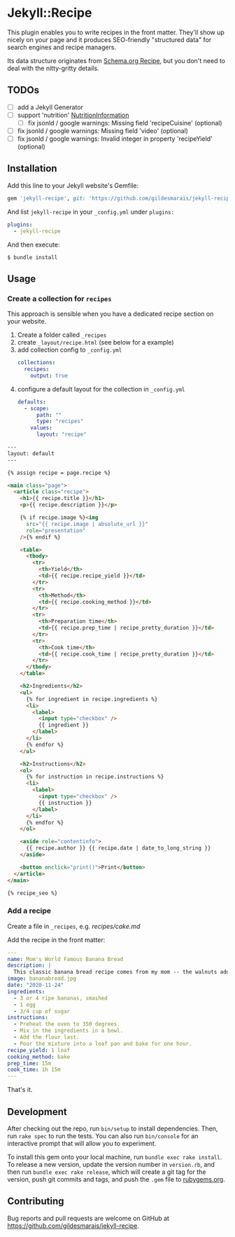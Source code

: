# Jekyll::Recipe

This plugin enables you to write recipes in the front matter.
They'll show up nicely on your page and it produces SEO-friendly "structured data" for search engines and recipe managers.

Its data structure originates from [Schema.org Recipe](https://schema.org/Recipe), but you don't need to deal with the nitty-gritty details.

## TODOs

- [ ] add a Jekyll Generator
- [ ] support 'nutrition' [NutritionInformation](https://schema.org/NutritionInformation)
  - [ ] fix jsonld / google warnings: Missing field 'recipeCuisine' (optional)
- [ ] fix jsonld / google warnings: Missing field 'video' (optional)
- [ ] fix jsonld / google warnings: Invalid integer in property 'recipeYield' (optional)

## Installation

Add this line to your Jekyll website's Gemfile:

```ruby
gem 'jekyll-recipe', git: 'https://github.com/gildesmarais/jekyll-recipe', branch: 'main'
```

And list `jekyll-recipe` in your `_config.yml` under `plugins:`

```yaml
plugins:
  - jekyll-recipe
```

And then execute:

    $ bundle install

## Usage

### Create a collection for `recipes`

This approach is sensible when you have a dedicated recipe section on your website.

1. Create a folder called `_recipes`
2. create `_layout/recipe.html`
   (see below for a example)
3. add collection config to `_config.yml`
   ```yaml
   collections:
     recipes:
       output: true
   ```
4. configure a default layout for the collection in `_config.yml`
   ```yaml
   defaults:
     - scope:
         path: ""
         type: "recipes"
       values:
         layout: "recipe"
   ```

```html
---
layout: default
---

{% assign recipe = page.recipe %}

<main class="page">
  <article class="recipe">
    <h1>{{ recipe.title }}</h1>
    <p>{{ recipe.description }}</p>

    {% if recipe.image %}<img
      src="{{ recipe.image | absolute_url }}"
      role="presentation"
    />{% endif %}

    <table>
      <tbody>
        <tr>
          <th>Yield</th>
          <td>{{ recipe.recipe_yield }}</td>
        </tr>
        <tr>
          <th>Method</th>
          <td>{{ recipe.cooking_method }}</td>
        </tr>
        <tr>
          <th>Preparation time</th>
          <td>{{ recipe.prep_time | recipe_pretty_duration }}</td>
        </tr>
        <tr>
          <th>Cook time</th>
          <td>{{ recipe.cook_time | recipe_pretty_duration }}</td>
        </tr>
      </tbody>
    </table>

    <h2>Ingredients</h2>
    <ul>
      {% for ingredient in recipe.ingredients %}
      <li>
        <label>
          <input type="checkbox" />
          {{ ingredient }}
        </label>
      </li>
      {% endfor %}
    </ul>

    <h2>Instructions</h2>
    <ol>
      {% for instruction in recipe.instructions %}
      <li>
        <label>
          <input type="checkbox" />
          {{ instruction }}
        </label>
      </li>
      {% endfor %}
    </ol>

    <aside role="contentinfo">
      {{ recipe.author }} {{ recipe.date | date_to_long_string }}
    </aside>

    <button onclick="print()">Print</button>
  </article>
</main>

{% recipe_seo %}
```

### Add a recipe

Create a file in `_recipes`, e.g. _recipes/cake.md_

Add the recipe in the front matter:

```yaml
---
name: Mom's World Famous Banana Bread
description: |
  This classic banana bread recipe comes from my mom -- the walnuts add a nice texture and flavor to the banana bread.
image: bananabread.jpg
date: "2020-11-24"
ingredients:
  - 3 or 4 ripe bananas, smashed
  - 1 egg
  - 3/4 cup of sugar
instructions:
  - Preheat the oven to 350 degrees.
  - Mix in the ingredients in a bowl.
  - Add the flour last.
  - Pour the mixture into a loaf pan and bake for one hour.
recipe_yield: 1 loaf
cooking_method: bake
prep_time: 15m
cook_time: 1h 15m
---

```

That's it.

## Development

After checking out the repo, run `bin/setup` to install dependencies. Then, run `rake spec` to run the tests. You can also run `bin/console` for an interactive prompt that will allow you to experiment.

To install this gem onto your local machine, run `bundle exec rake install`. To release a new version, update the version number in `version.rb`, and then run `bundle exec rake release`, which will create a git tag for the version, push git commits and tags, and push the `.gem` file to [rubygems.org](https://rubygems.org).

## Contributing

Bug reports and pull requests are welcome on GitHub at https://github.com/gildesmarais/jekyll-recipe.
